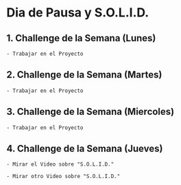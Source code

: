 # Dia de Pausa y S.O.L.I.D.

## 1. Challenge de la Semana (Lunes)

    - Trabajar en el Proyecto

## 2. Challenge de la Semana (Martes)

    - Trabajar en el Proyecto

## 3. Challenge de la Semana (Miercoles)

    - Trabajar en el Proyecto

## 4. Challenge de la Semana (Jueves)

    - Mirar el Video sobre "S.O.L.I.D."

    - Mirar otro Video sobre "S.O.L.I.D."